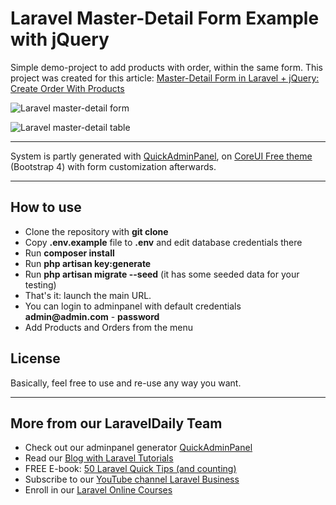 # Laravel Master-Detail Form Example with jQuery

Simple demo-project to add products with order, within the same form.
This project was created for this article: [Master-Detail Form in Laravel + jQuery: Create Order With Products](https://quickadminpanel.com/blog/master-detail-form-in-laravel-jquery-create-order-with-products/)

![Laravel master-detail form](https://quickadminpanel.com/blog/wp-content/uploads/2019/09/Screen-Shot-2019-09-22-at-11.51.12-AM-1024x546.png)

![Laravel master-detail table](https://quickadminpanel.com/blog/wp-content/uploads/2019/09/Screen-Shot-2019-09-22-at-12.09.54-PM-1024x280.png)


---

System is partly generated with [QuickAdminPanel](https://2019.quickadminpanel.com), on [CoreUI Free theme](https://coreui.io/demo/#main.html) (Bootstrap 4) with form customization afterwards.

---

## How to use

- Clone the repository with __git clone__
- Copy __.env.example__ file to __.env__ and edit database credentials there
- Run __composer install__
- Run __php artisan key:generate__
- Run __php artisan migrate --seed__ (it has some seeded data for your testing)
- That's it: launch the main URL. 
- You can login to adminpanel with default credentials __admin@admin.com__ - __password__
- Add Products and Orders from the menu

## License

Basically, feel free to use and re-use any way you want.

---

## More from our LaravelDaily Team

- Check out our adminpanel generator [QuickAdminPanel](https://quickadminpanel.com)
- Read our [Blog with Laravel Tutorials](https://laraveldaily.com)
- FREE E-book: [50 Laravel Quick Tips (and counting)](https://laraveldaily.com/free-e-book-40-laravel-quick-tips-and-counting/)
- Subscribe to our [YouTube channel Laravel Business](https://www.youtube.com/channel/UCTuplgOBi6tJIlesIboymGA)
- Enroll in our [Laravel Online Courses](https://laraveldaily.teachable.com/)
